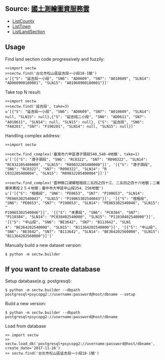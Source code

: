 Source: [國土測繪圖資服務雲](https://maps.nlsc.gov.tw "https://maps.nlsc.gov.tw")
----
* [ListCounty](http://api.nlsc.gov.tw/other/ListCounty "http://api.nlsc.gov.tw/other/ListCounty")
* [ListTown](http://api.nlsc.gov.tw/other/ListTown/B "http://api.nlsc.gov.tw/other/ListTown/B")
* [ListLandSection](http://api.nlsc.gov.tw/other/ListLandSection/B/B01 "http://api.nlsc.gov.tw/other/ListLandSection/B/B01")

Usage
-----
Find land section code progressively and fuzzily:

    >>import sectw
    >>sectw.find('台北市松山區延吉段一小段18-1號')
    u'[{"S": "延吉段一小段", "SN6": "AD0609", "SN7": "A010609", "SLN14": "AD060900180001", "SLN15": "A01060900180001"}]'

Take top N result:

    >>import sectw
    >>sectw.find('延吉段', take=3)
    u'[{"S": "延吉段一小段", "SN6": "AD0609", "SN7": "A010609", "SLN14": null, "SLN15": null},{"S": "延吉段二小段", "SN6": "AD0611", "SN7": "A010611", "SLN14": null, "SLN15": null}, {"S": "延吉段", "SN6": "FA0201", "SN7": "F190201", "SLN14": null, "SLN15": null}]'

Handling complex address:

    >>import sectw

    >>sectw.find_complex('臺南市六甲區港子頭段540,540-4地號', take=1)
    u'['[{"S": "港子頭段", "SN6": "RC0322", "SN7": "R090322", "SLN14": "RC032205400000", "SLN15": "R09032205400000"}]', '[{"S": "港子頭段", "SN6": "RC0322", "SN7": "R090322", "SLN14": "R
    C032205400004", "SLN15": "R09032205400004"}]']'

    >>sectw.find_complex('雲林縣口湖鄉椬梧段二五四之四十三、二五四之四十六地號；二崙鄉來惠段２５４地號；臺中市大甲區中山段254、256地號')
    u'['[{"S": "椬梧段", "SN6": "PE0653", "SN7": "P190653", "SLN14": "PE065302540043", "SLN15": "P19065302540043"}]', '[{"S": "椬梧段", "SN6": "PE0653", "SN7": "P190653", "SLN14": "PE065302540046", "SLN15": "
    P19065302540046"}]', '[{"S": "來惠段", "SN6": "PC0384", "SN7": "P110384", "SLN14": "PC038402540000", "SLN15": "P11038402540000"}]', '[{"S": "中山段", "SN6": "BE3642", "SN7": "B113642", "SLN1
    4": "BE364202540000", "SLN15": "B11364202540000"}]', '[{"S": "中山段", "SN6": "BE3642", "SN7": "B113642", "SLN14": "BE364202560000", "SLN15": "B11364202560000"}]']'

Manually build a new dataset version:

    $ python -m sectw.builder

If you want to create database
-------------------------------

Setup database(e.g. postgresql):

    $ python -m sectw.builder --dbpath postgresql+psycopg2://username:password@host/dbname --setup

Build a new version:

    $ python -m sectw.builder --dbpath postgresql+psycopg2://username:password@host/dbname

Load from database

    >> import sectw
    >> sectw.load_db('postgresql+psycopg2://username:password@host/dbname', create_date='2017-11-16')
    >> sectw.find('台北市松山區延吉段一小段18-1號')